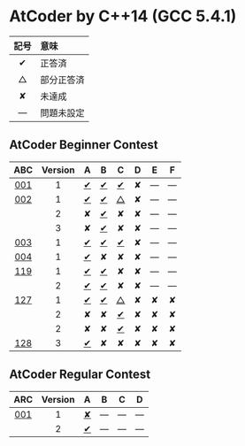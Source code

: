 # AtCoder by C++14 (GCC 5.4.1) #

|記号|意味|
|:-:|:-|
|&#x2714;|正答済|
|&#x25b3;|部分正答済|
|&#x2718;|未達成|
|&#x2014;|問題未設定|

## AtCoder Beginner Contest ##

|ABC              |Version|A                                      |B                                      |C                                      |D                                      |E                                      |F                                      |
|:---------------:|:-----:|:-------------------------------------:|:-------------------------------------:|:-------------------------------------:|:-------------------------------------:|:-------------------------------------:|:-------------------------------------:|
|[001](ABC/ABC001)|   1   |[&#x2714;](ABC/ABC001/ABC001_A_v01.cpp)|[&#x2714;](ABC/ABC001/ABC001_B_v01.cpp)|[&#x2714;](ABC/ABC001/ABC001_C_v01.cpp)|&#x2718;                               |&#x2014;                               |&#x2014;                               |
|[002](ABC/ABC002)|   1   |[&#x2714;](ABC/ABC002/ABC002_A_v01.cpp)|[&#x2714;](ABC/ABC002/ABC002_B_v01.cpp)|[&#x25b3;](ABC/ABC002/ABC002_C_v01.cpp)|&#x2718;                               |&#x2014;                               |&#x2014;                               |
|                 |   2   |&#x2718;                               |[&#x2714;](ABC/ABC002/ABC002_B_v02.cpp)|&#x2718;                               |&#x2718;                               |&#x2014;                               |&#x2014;                               |
|                 |   3   |&#x2718;                               |[&#x2714;](ABC/ABC002/ABC002_B_v03.cpp)|&#x2718;                               |&#x2718;                               |&#x2014;                               |&#x2014;                               |
|[003](ABC/ABC003)|   1   |[&#x2714;](ABC/ABC003/ABC003_A_v01.cpp)|[&#x2714;](ABC/ABC003/ABC003_B_v01.cpp)|[&#x2714;](ABC/ABC003/ABC003_C_v01.cpp)|&#x2718;                               |&#x2014;                               |&#x2014;                               |
|[004](ABC/ABC004)|   1   |[&#x2714;](ABC/ABC004/ABC004_A_v01.cpp)|&#x2718;                               |&#x2718;                               |&#x2718;                               |&#x2014;                               |&#x2014;                               |
|[119](ABC/ABC119)|   1   |[&#x2714;](ABC/ABC119/ABC119_A_v01.cpp)|[&#x2714;](ABC/ABC119/ABC119_B_v01.cpp)|&#x2718;                               |&#x2718;                               |&#x2014;                               |&#x2014;                               |
|                 |   2   |[&#x2714;](ABC/ABC119/ABC119_A_v01.cpp)|[&#x2714;](ABC/ABC119/ABC119_B_v02.cpp)|&#x2718;                               |&#x2718;                               |&#x2014;                               |&#x2014;                               |
|[127](ABC/ABC127)|   1   |[&#x2714;](ABC/ABC127/ABC127_A_v01.cpp)|[&#x2714;](ABC/ABC127/ABC127_B_v01.cpp)|[&#x25b3;](ABC/ABC127/ABC127_C_v01.cpp)|&#x2718;                               |&#x2718;                               |&#x2718;                               |
|                 |   2   |&#x2718;                               |&#x2718;                               |[&#x2714;](ABC/ABC127/ABC127_C_v02.cpp)|&#x2718;                               |&#x2718;                               |&#x2718;                               |
|                 |   2   |&#x2718;                               |&#x2718;                               |[&#x2714;](ABC/ABC127/ABC127_C_v03.cpp)|&#x2718;                               |&#x2718;                               |&#x2718;                               |
|[128](ABC/ABC128)|   3   |[&#x2714;](ABC/ABC128/ABC128_A_v01.cpp)|&#x2718;                               |&#x2718;                               |&#x2718;                               |&#x2718;                               |&#x2718;                               |

## AtCoder Regular Contest ##

|ARC|Version|A|B|C|D|
|:-:|:-:|:-:|:-:|:-:|:-:|
|[001](https://atcoder.jp/contests/arc001)|1|[&#x2718;](ARC001/ARC001_A_v01.cpp)|&#x2014;|&#x2014;|&#x2014;|
||2|[&#x2714;](ARC001/ARC001_A_v01.cpp)|&#x2014;|&#x2014;|&#x2014;|
